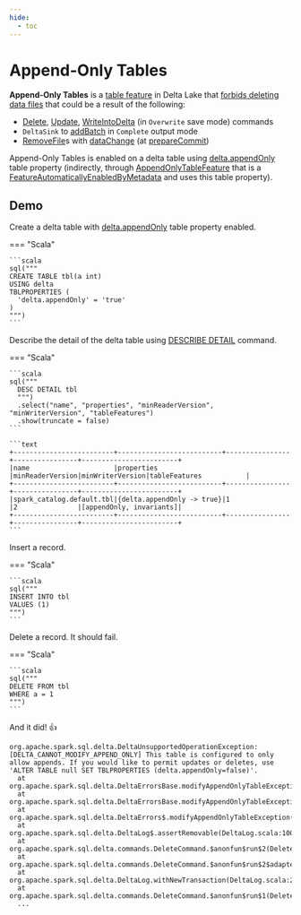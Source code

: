 ```yaml
---
hide:
  - toc
---
```


# Append-Only Tables

**Append-Only Tables** is a [table feature](AppendOnlyTableFeature.md) in Delta Lake that [forbids deleting data files](../DeltaLog.md#assertRemovable) that could be a result of the following:

* [Delete](../commands/delete/index.md), [Update](../commands/update/index.md), [WriteIntoDelta](../commands/WriteIntoDelta.md) (in `Overwrite` save mode) commands
* `DeltaSink` to [addBatch](../spark-connector/DeltaSink.md#addBatch) in `Complete` output mode
* [RemoveFile](../RemoveFile.md)s with [dataChange](../RemoveFile.md#dataChange) (at [prepareCommit](../OptimisticTransactionImpl.md#prepareCommit))

Append-Only Tables is enabled on a delta table using [delta.appendOnly](../table-properties/DeltaConfigs.md#IS_APPEND_ONLY) table property (indirectly, through [AppendOnlyTableFeature](AppendOnlyTableFeature.md) that is a [FeatureAutomaticallyEnabledByMetadata](../table-features/FeatureAutomaticallyEnabledByMetadata.md) and uses this table property).

## Demo

Create a delta table with [delta.appendOnly](../table-properties/DeltaConfigs.md#appendOnly) table property enabled.

=== "Scala"

    ```scala
    sql("""
    CREATE TABLE tbl(a int)
    USING delta
    TBLPROPERTIES (
      'delta.appendOnly' = 'true'
    )
    """)
    ```

Describe the detail of the delta table using [DESCRIBE DETAIL](../commands/describe-detail/index.md) command.

=== "Scala"

    ```scala
    sql("""
      DESC DETAIL tbl
      """)
      .select("name", "properties", "minReaderVersion", "minWriterVersion", "tableFeatures")
      .show(truncate = false)
    ```

    ```text
    +-------------------------+--------------------------+----------------+----------------+------------------------+
    |name                     |properties                |minReaderVersion|minWriterVersion|tableFeatures           |
    +-------------------------+--------------------------+----------------+----------------+------------------------+
    |spark_catalog.default.tbl|{delta.appendOnly -> true}|1               |2               |[appendOnly, invariants]|
    +-------------------------+--------------------------+----------------+----------------+------------------------+
    ```

Insert a record.

=== "Scala"

    ```scala
    sql("""
    INSERT INTO tbl
    VALUES (1)
    """)
    ```

Delete a record. It should fail.

=== "Scala"

    ```scala
    sql("""
    DELETE FROM tbl
    WHERE a = 1
    """)
    ```

And it did! 👍

```text
org.apache.spark.sql.delta.DeltaUnsupportedOperationException: [DELTA_CANNOT_MODIFY_APPEND_ONLY] This table is configured to only allow appends. If you would like to permit updates or deletes, use 'ALTER TABLE null SET TBLPROPERTIES (delta.appendOnly=false)'.
  at org.apache.spark.sql.delta.DeltaErrorsBase.modifyAppendOnlyTableException(DeltaErrors.scala:961)
  at org.apache.spark.sql.delta.DeltaErrorsBase.modifyAppendOnlyTableException$(DeltaErrors.scala:957)
  at org.apache.spark.sql.delta.DeltaErrors$.modifyAppendOnlyTableException(DeltaErrors.scala:3382)
  at org.apache.spark.sql.delta.DeltaLog$.assertRemovable(DeltaLog.scala:1009)
  at org.apache.spark.sql.delta.commands.DeleteCommand.$anonfun$run$2(DeleteCommand.scala:122)
  at org.apache.spark.sql.delta.commands.DeleteCommand.$anonfun$run$2$adapted(DeleteCommand.scala:121)
  at org.apache.spark.sql.delta.DeltaLog.withNewTransaction(DeltaLog.scala:227)
  at org.apache.spark.sql.delta.commands.DeleteCommand.$anonfun$run$1(DeleteCommand.scala:121)
  ...
```
